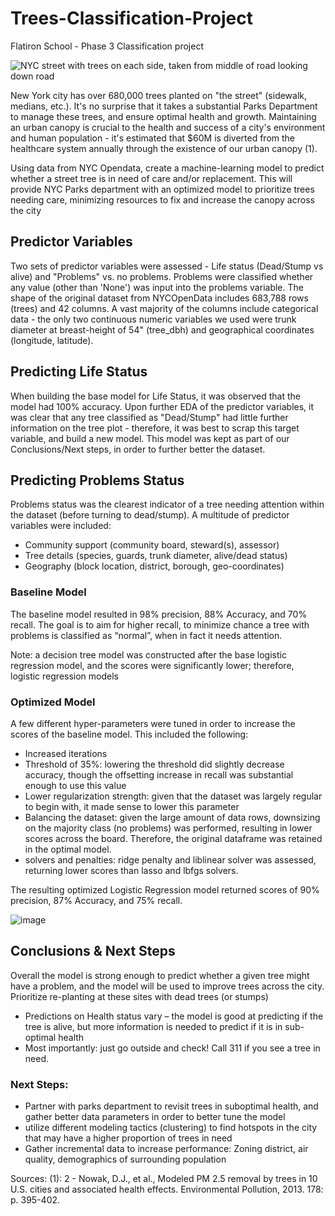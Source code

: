 # Trees-Classification-Project
Flatiron School - Phase 3 Classification project

![NYC street with trees on each side, taken from middle of road looking down road](https://www.decoderny.com/asserts/articles/details_page/details-street-tree-smarts.png)

New York city has over 680,000 trees planted on "the street" (sidewalk, medians, etc.). It's no surprise that it takes a substantial Parks Department to manage these trees, and ensure optimal health and growth. Maintaining an urban canopy is crucial to the health and success of a city's environment and human population - it's estimated that $60M is diverted from the healthcare system annually through the existence of our urban canopy (1).

Using data from NYC Opendata, create a machine-learning model to predict whether a street tree is in need of care and/or replacement. This will provide NYC Parks department with an optimized model to prioritize trees needing care, minimizing resources to fix and increase the canopy across the city

## Predictor Variables
Two sets of predictor variables were assessed - Life status (Dead/Stump vs alive) and "Problems" vs. no problems. Problems were classified whether any value (other than 'None') was input into the problems variable. The shape of the original dataset from NYCOpenData includes 683,788 rows (trees) and 42 columns. A vast majority of the columns include categorical data - the only two continuous numeric variables we used were trunk diameter at breast-height of 54" (tree_dbh) and geographical coordinates (longitude, latitude).

## Predicting Life Status
When building the base model for Life Status, it was observed that the model had 100% accuracy. Upon further EDA of the predictor variables, it was clear that any tree classified as "Dead/Stump" had little further information on the tree plot - therefore, it was best to scrap this target variable, and build a new model. This model was kept as part of our Conclusions/Next steps, in order to further better the dataset.

## Predicting Problems Status
Problems status was the clearest indicator of a tree needing attention within the dataset (before turning to dead/stump). A multitude of predictor variables were included: 
* Community support (community board, steward(s), assessor)
* Tree details (species, guards, trunk diameter, alive/dead status)
* Geography (block location, district, borough, geo-coordinates)

### Baseline Model
The baseline model resulted in 98% precision, 88% Accuracy, and 70% recall. The goal is to aim for higher recall, to minimize chance a tree with problems is classified as “normal”, when in fact it needs attention. 

Note: a decision tree model was constructed after the base logistic regression model, and the scores were significantly lower; therefore, logistic regression models

### Optimized Model
A few different hyper-parameters were tuned in order to increase the scores of the baseline model. This included the following:
* Increased iterations
* Threshold of 35%: lowering the threshold did slightly decrease accuracy, though the offsetting increase in recall was substantial enough to use this value
* Lower regularization strength: given that the dataset was largely regular to begin with, it made sense to lower this parameter
* Balancing the dataset: given the large amount of data rows, downsizing on the majority class (no problems) was performed, resulting in lower scores across the board. Therefore, the original dataframe was retained in the optimal model.
* solvers and penalties: ridge penalty and liblinear solver was assessed, returning lower scores than lasso and lbfgs solvers.
  
The resulting optimized Logistic Regression model returned scores of 90% precision, 87% Accuracy, and 75% recall. 

![image](https://github.com/reidmajka/Trees-Classification-Project/assets/98117376/2609cd60-6e41-4a6b-aea9-8cc32520b442)


## Conclusions & Next Steps 
Overall the model is strong enough to predict whether a given tree might have a problem, and the model will be used to improve trees across the city.
Prioritize re-planting at these sites with dead trees (or 
stumps)
* Predictions on Health status vary – the model is good at predicting if the tree is alive, but more information is needed to predict if it is in sub-optimal health
* Most importantly: just go outside and check! Call 311 if you see a tree in need.

### Next Steps:
* Partner with parks department to revisit trees in suboptimal health, and gather better data parameters in order to better tune the model
* utilize different modeling tactics (clustering) to find hotspots in the city that may have a higher proportion of trees in need
* Gather incremental data to increase performance: Zoning district, air quality, demographics of surrounding population


Sources:
(1): 2 - Nowak, D.J., et al., Modeled PM 2.5 removal by trees in 10 U.S. cities and associated health effects. Environmental Pollution, 2013. 178: p. 395-402.
